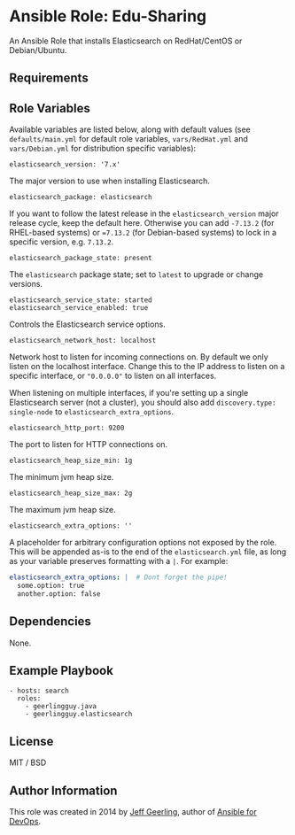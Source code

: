 # Ansible Role: Edu-Sharing


An Ansible Role that installs Elasticsearch on RedHat/CentOS or Debian/Ubuntu.

## Requirements



## Role Variables

Available variables are listed below, along with default values (see `defaults/main.yml` for default role variables, `vars/RedHat.yml` and  `vars/Debian.yml` for distribution specific variables):

    elasticsearch_version: '7.x'

The major version to use when installing Elasticsearch.

    elasticsearch_package: elasticsearch

If you want to follow the latest release in the `elasticsearch_version` major release cycle, keep the default here. Otherwise you can add `-7.13.2` (for RHEL-based systems) or `=7.13.2` (for Debian-based systems) to lock in a specific version, e.g. `7.13.2`.

    elasticsearch_package_state: present

The `elasticsearch` package state; set to `latest` to upgrade or change versions.

    elasticsearch_service_state: started
    elasticsearch_service_enabled: true

Controls the Elasticsearch service options.

    elasticsearch_network_host: localhost

Network host to listen for incoming connections on. By default we only listen on the localhost interface. Change this to the IP address to listen on a specific interface, or `"0.0.0.0"` to listen on all interfaces.

When listening on multiple interfaces, if you're setting up a single Elasticsearch server (not a cluster), you should also add `discovery.type: single-node` to `elasticsearch_extra_options`.

    elasticsearch_http_port: 9200

The port to listen for HTTP connections on.

    elasticsearch_heap_size_min: 1g

The minimum jvm heap size.

    elasticsearch_heap_size_max: 2g

The maximum jvm heap size.

    elasticsearch_extra_options: ''

A placeholder for arbitrary configuration options not exposed by the role. This will be appended as-is to the end of the `elasticsearch.yml` file, as long as your variable preserves formatting with a `|`. For example:

```yaml
elasticsearch_extra_options: |  # Dont forget the pipe!
  some.option: true
  another.option: false
```

## Dependencies

None.

## Example Playbook

    - hosts: search
      roles:
        - geerlingguy.java
        - geerlingguy.elasticsearch

## License

MIT / BSD

## Author Information

This role was created in 2014 by [Jeff Geerling](https://www.jeffgeerling.com/), author of [Ansible for DevOps](https://www.ansiblefordevops.com/).